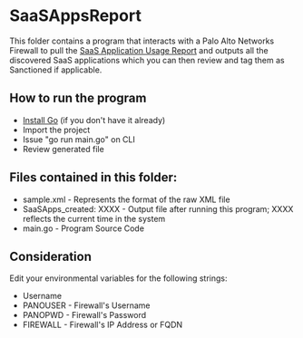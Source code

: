 # SaaSAppsReport
This folder contains a program that interacts with a Palo Alto Networks Firewall to pull the [SaaS Application Usage Report](https://docs.paloaltonetworks.com/pan-os/10-1/pan-os-admin/monitoring/view-and-manage-reports/view-reports.html#id12e5da3d-d44f-4c9e-9d97-8704151ed103) and outputs all the discovered SaaS applications which you can then review and tag them as Sanctioned if applicable.

## How to run the program
* [Install Go](https://go.dev/doc/install) (if you don't have it already)
* Import the project
* Issue "go run main.go" on CLI
* Review generated file

## Files contained in this folder:
* sample.xml - Represents the format of the raw XML file
* SaaSApps_created: XXXX - Output file after running this program; XXXX reflects the current time in the system
* main.go - Program Source Code

## Consideration
Edit your environmental variables for the following strings:
* Username
* PANOUSER - Firewall's Username
* PANOPWD - Firewall's Password
* FIREWALL - Firewall's IP Address or FQDN
